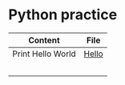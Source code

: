 # Python practice


|    Content    | File          |
|   ---------   |   -------     |
| Print Hello World | [Hello](https://github.com/connieuribe/python-practice/blob/main/hello.py) |
|   |   |
|   |   |
|   |   |
|   |   |
|   |   |


